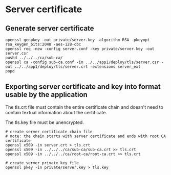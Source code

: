 # Server certificate

## Generate server certificate

```
openssl genpkey -out private/server.key -algorithm RSA -pkeyopt rsa_keygen_bits:2048 -aes-128-cbc
openssl req -new -config server.conf -key private/server.key -out server.csr
pushd ../../../ca/sub-ca/
openssl ca -config sub-ca.conf -in ../../app1/deploy/tls/server.csr -out ../../app1/deploy/tls/server.crt -extensions server_ext
popd
```

## Exporting server certificate and key into format usable by the application

The tls.crt file must contain the entire certificate chain and doesn't need to
contain textual information about the certificate.

The tls.key file must be unencrypted.

```
# create server certificate chain file
# note: the chain starts with server certificate and ends with root CA certificate
openssl x509 -in server.crt > tls.crt
openssl x509 -in ../../../ca/sub-ca/sub-ca.crt >> tls.crt
openssl x509 -in ../../../ca/root-ca/root-ca.crt >> tls.crt

# create server private key file
openssl pkey -in private/server.key > tls.key
```
